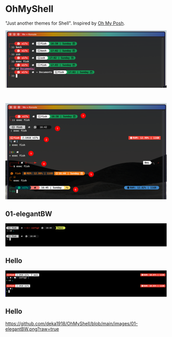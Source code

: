 # OhMyShell

"Just another themes for Shell".  Inspired by [Oh My Posh](https://github.com/jandedobbeleer/oh-my-posh).

<div align="center"> 

![SE](https://github.com/deka1918/OhMyShell/blob/main/SE.png?raw=true)

<br>

![tested fedora](https://github.com/deka1918/OhMyShell/blob/main/tested%20fedora.png?raw=true)


</div>

## 01-elegantBW
![01-elegantBW](https://github.com/deka1918/OhMyShell/blob/main/images/01-elegantBW.png?raw=true)


## Hello
![Image](https://github.com/deka1918/OhMyShell/blob/main/images/02-indomod.png?raw=true)


## Hello
https://github.com/deka1918/OhMyShell/blob/main/images/01-elegantBW.png?raw=true
